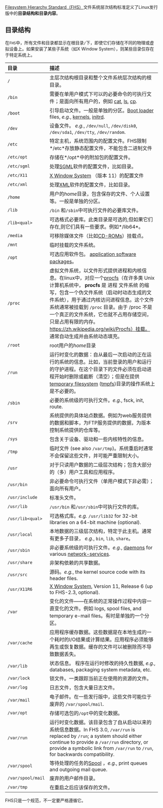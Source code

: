 [Filesystem Hierarchy Standard（FHS）](https://en.wikipedia.org/wiki/Filesystem_Hierarchy_Standard)文件系统层次结构标准定义了Linux发行版中的**目录结构和目录内容**。

## 目录结构

在`FHS`中，所有文件和目录都显示在根目录`/`下，即使它们存储在不同的物理或虚拟设备上。如果安装了某些子系统（如X Window System），则某些目录仅存在于特定系统上。

| 目录              | 描述                                                         |
| :---------------- | :----------------------------------------------------------- |
| `/`               | 主层次结构根目录和整个文件系统层次结构的根目录。             |
| `/bin`            | 需要在单用户模式下可以的必要命令的可执行文件；是面向所有用户的，例如 [cat](https://en.wikipedia.org/wiki/Cat_(Unix)), [ls](https://en.wikipedia.org/wiki/Ls), [cp](https://en.wikipedia.org/wiki/Cp_(Unix)). |
| `/boot`           | 引导启动文件。一般是单独的分区。[Boot loader](https://en.wikipedia.org/wiki/Boot_loader) files, *e.g.*, [kernels](https://en.wikipedia.org/wiki/Kernel_(computer_science)), [initrd](https://en.wikipedia.org/wiki/Initrd). |
| `/dev`            | 设备文件。 *e.g.*, `/dev/null`, `/dev/disk0`, `/dev/sda1`, `/dev/tty`, `/dev/random`. |
| `/etc`            | 特定主机，系统范围内的配置文件。FHS限制*/etc*存放静态配置文件，不能包含二进制文件 |
| `/etc/opt`        | 存储在*/opt*中的附加包的配置文件。                           |
| `/etc/sgml`       | 处理[SGML](https://en.wikipedia.org/wiki/SGML)软件的配置文件，比如目录。 |
| `/etc/X11`        | [X Window System](https://en.wikipedia.org/wiki/X_Window_System) （版本 11）的配置文件 |
| `/etc/xml`        | 处理[XML](https://en.wikipedia.org/wiki/XML)软件的配置文件，比如目录。 |
| `/home`           | 用户的*home*目录，包含保存的文件、个人设置等。一般是单独的分区。 |
| `/lib`            | `/bin` 和`/sbin`中可执行文件的必要库文件。                   |
| `/lib<qual>`      | 可选格式必要库。此类目录是可选的,但如果它们存在,则它们具有一些要求。例如*/lib64*。 |
| `/media`          | 可移除媒体文件（比如[CD-ROMs](https://en.wikipedia.org/wiki/CD-ROM)）挂载点。 |
| `/mnt`            | 临时挂载的文件系统。                                         |
| `/opt`            | 可选应用软件包。 [application software](https://en.wikipedia.org/wiki/Application_software) [packages](https://en.wikipedia.org/wiki/Software_package_(installation))。 |
| `/proc`           | 虚拟文件系统，以文件形式提供进程和内核信息。在linux中，对应一个[procfs](https://en.wikipedia.org/wiki/Procfs)（在许多类 Unix 计算机系统中， **procfs** 是 进程 文件系统 的缩写，包含一个伪文件系统（启动时动态生成的文件系统），用于通过内核访问进程信息。这个文件系统通常被挂载到 `/proc` 目录。由于 /proc 不是一个真正的文件系统，它也就不占用存储空间，只是占用有限的内存。https://zh.wikipedia.org/wiki/Procfs）挂载。 通常自动生成并由系统动态填充。 |
| `/root`           | root用户的*home*目录                                         |
| `/run`            | 运行时变化的数据：自从最后一次启动的正在运行的系统的信息。比如，当前登录的用户和运行的守护进程。在这个目录下的文件必须在启动进程开始时删除或截断（清空）；但是在提供[temporary filesystem](https://en.wikipedia.org/wiki/Temporary_filesystem) ([tmpfs](https://en.wikipedia.org/wiki/Tmpfs))目录的操作系统上是不必要的。 |
| `/sbin`           | 必要的系统级的可执行文件。*e.g.*, fsck, init, route.         |
| `/srv`            | 系统提供的具体站点数据。例如为web服务提供的数据和脚本，为FTP服务提供的数据，为版本控制系统提供的仓库等。 |
| `/sys`            | 包含关于设备、驱动和一些内核特性的信息。                     |
| `/tmp`            | 临时文件 (see also `/var/tmp`)。系统重启时通常不会保留这些文件，并可能严重限制大小。 |
| `/usr`            | 对于只读用户数据的二级层次结构；包含大部分的（多）用户工具和应用程序。 |
| `/usr/bin`        | 非必要命令可执行文件（单用户模式下非必需）；面向所有用户。   |
| `/usr/include`    | 标准头文件。                                                 |
| `/usr/lib`        | `/usr/bin` 和`/usr/sbin`中可执行文件的库。                   |
| `/usr/lib<qual>`  | 可选格式库。*e.g.* `/usr/lib32` for 32-bit libraries on a 64-bit machine (optional). |
| `/usr/local`      | 本地数据的三级层次结构，特定于此主机。通常有更多子目录， *e.g.*, `bin`, `lib`, `share`。 |
| `/usr/sbin`       | 非必要系统级的可执行文件。*e.g.*, [daemons](https://en.wikipedia.org/wiki/Daemon_(computer_software)) for various [network-services](https://en.wikipedia.org/wiki/Network-services). |
| `/usr/share`      | 非架构依赖的共享数据。                                       |
| `/usr/src`        | 源码。*e.g.*, the kernel source code with its header files.  |
| `/usr/X11R6`      | [X Window System](https://en.wikipedia.org/wiki/X_Window_System), Version 11, Release 6 (up to FHS-2.3, optional). |
| `/var`            | 变化的文件——在系统的正常操作过程中内容一直变化的文件。例如 logs, spool files, and temporary e-mail files。有时是单独的一个分区。 |
| `/var/cache`      | 应用程序缓存数据。这些数据是在本地生成的一个耗时的I/O结果或计算结果。应用程序必须能够再生或恢复数据。缓存的文件可以被删除而不导致数据丢失。 |
| `/var/lib`        | 状态信息。 程序在运行时修改的持久性数据, *e.g.*, databases, packaging system metadata, etc. |
| `/var/lock`       | 锁文件。一类跟踪当前正在使用的资源的文件。                   |
| `/var/log`        | 日志文件，包含大量日志文件。                                 |
| `/var/mail`       | 电子邮件。在一些发行版中，这些文件可能位于废弃的 `/var/spool/mail`. |
| `/var/opt`        | 存储可选包的`/opt`中的变化数据。                             |
| `/var/run`        | 运行时变化数据。该目录包含了自从启动以来的系统信息数据。In FHS 3.0, `/var/run` is replaced by `/run`; a system should either continue to provide a `/var/run` directory, or provide a symbolic link from `/var/run` to `/run`, for backwards compatibility. |
| `/var/spool`      | 等待处理的任务的[Spool](https://en.wikipedia.org/wiki/Spooling) ，*e.g.*, print queues and outgoing mail queue. |
| `/var/spool/mail` | 废弃的用户邮件目录。                                         |
| `/var/tmp`        | 在重启之后应该保存的文件。                                   |

FHS只是一个规范，不一定要严格遵循它。